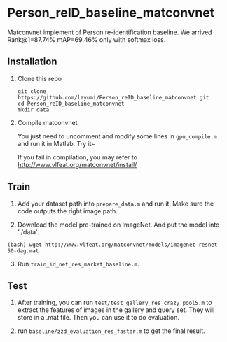 # Person_reID_baseline_matconvnet
Matconvnet implement of Person re-identification baseline. We arrived Rank@1=87.74% mAP=69.46% only with softmax loss.

## Installation
1. Clone this repo
 
	```Shell
	git clone https://github.com/layumi/Person_reID_baseline_matconvnet.git
	cd Person_reID_baseline_matconvnet
	mkdir data
	```
	
2. Compile matconvnet 

	You just need to uncomment and modify some lines in `gpu_compile.m` and run it in Matlab. Try it~

	If you fail in compilation, you may refer to http://www.vlfeat.org/matconvnet/install/


## Train
1. Add your dataset path into `prepare_data.m` and run it. Make sure the code outputs the right image path.

2. Download the model pre-trained on ImageNet. And put the model into './data'.
```
(bash) wget http://www.vlfeat.org/matconvnet/models/imagenet-resnet-50-dag.mat
```

3. Run `train_id_net_res_market_baseline.m`.



## Test 
1. After training, you can run `test/test_gallery_res_crazy_pool5.m` to extract the features of images in the gallery and query set. They will store in a .mat file. Then you can use it to do evaluation.

2. run `baseline/zzd_evaluation_res_faster.m` to get the final result.

